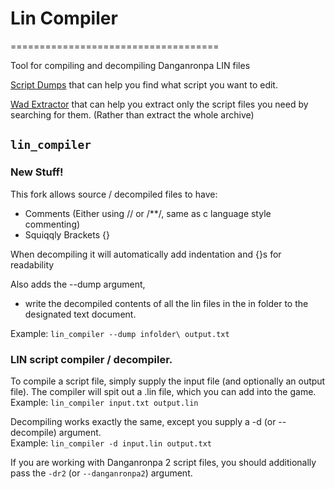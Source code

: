 # Lin Compiler
====================================

Tool for compiling and decompiling Danganronpa LIN files

[Script Dumps](https://github.com/morgana-x/Danganronpa-Script-Dumps) that can help you find what script you want to edit.

[Wad Extractor](https://github.com/morgana-x/WadLib) that can help you extract only the script files you need by searching for them. (Rather than extract the whole archive)

## `lin_compiler`
### New Stuff!
This fork allows source / decompiled files to have:
+ Comments (Either using // or /**/, same as c language style commenting)
+ Squiqqly Brackets {}

When decompiling it will automatically add indentation and {}s for readability

Also adds the --dump argument, 
+ write the decompiled contents of all the lin files in the in folder to the designated text document.

Example: `lin_compiler --dump infolder\ output.txt`

### LIN script compiler / decompiler.

To compile a script file, simply supply the input file (and optionally an
output file). The compiler will spit out a .lin file, which you can add into
the game.  
Example: `lin_compiler input.txt output.lin`

Decompiling works exactly the same, except you supply a -d (or --decompile)
argument.  
Example: `lin_compiler -d input.lin output.txt`

If you are working with Danganronpa 2 script files, you should additionally
pass the `-dr2` (or `--danganronpa2`) argument.


